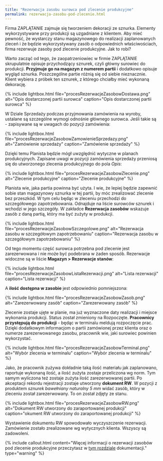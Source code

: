 ```yaml
---
title: "Rezerwacja zasobu surowca pod zlecenie produkcyjne"
permalink: rezerwacja-zasobu-pod-zlecenie.html 
---
```


Firma ZAPLĄTANIE zajmuje się tworzeniem dekoracji ze sznurka. Elementy wykorzystywane przy produkcji są uzgadniane z klientem. Aby mieć pewność, że wystarczy stanu magazynowego do realizacji zaplanowanych zleceń i że będzie wykorzystywany zasób o odpowiednich właściwościach, firma rezerwuje zasoby pod zlecenie produkcyjne. Jak to robi?

Warto zacząć od tego, że zaopatrzeniowiec w firmie ZAPLĄTANIE skrupulatnie opisuje przychodzący sznurek, czyli główny surowiec do produkcji. **Przyjmuje go na magazyn z numerem partii** i dodatkowo opisuje wygląd sznurka. Poszczególne partie różnią się od siebie nieznacznie. Klient wybiera z próbek ten sznurek, z którego chciałby mieć wykonaną dekorację.

{% include lightbox.html file="procesRezerwacjeZasobowDostawa.png" alt="Opis dostarczonej partii surowca" caption="Opis dostarczonej partii surowca" %}

W Dziale Sprzedaży podczas przyjmowania zamówienia na wyroby, ustalane są szczególne wymogi odnośnie głównego surowca. Jeśli takie są - zapisywane są w uwagach do pozycji zamówienia:

{% include lightbox.html file="procesRezerwacjeZasobowZamowienieSprzedazy.png" alt="Zamówienie sprzedaży" caption="Zamówienie sprzedaży" %}

Dzięki temu Planista będzie mógł uwzględnić wytyczne w planach produkcyjnych. Zapisane uwagi w pozycji zamówienia sprzedaży przeniosą się do utworzonego zlecenia produkcyjnego do pola *Opis*:

{% include lightbox.html file="procesRezerwacjeZasobowZlecenie.png" alt="Zlecenie produkcyjne" caption="Zlecenie produkcyjne" %}

Planista wie, jaka partia powinna być użyta. I wie, że lepiej będzie zapewnić sobie stan magazynowy sznurka w tej partii, by móc zrealizować zlecenie bez przeszkód. W tym celu będąc w zleceniu przechodzi do szczegółowego zapotrzebowania. Odnajduje na liście surowców sznurek i wchodzi w jego szczegóły. W zakładce **Rezerwacja zasobów** wskazuje zasób z daną partią, który ma być zużyty w produkcji.

{% include lightbox.html file="procesRezerwacjeZasobowSzczegolowe.png" alt="Rezerwacja zasobu w szczegółowym zapotrzebowaniu" caption="Rezerwacja zasobu w szczegółowym zapotrzebowaniu" %}

Od tego momentu część surowca potrzebna pod zlecenie jest zarezerwowana i nie może być podebrana w żaden sposób. Rezerwacje widoczne są w liście **Magazyn > Rezerwacje stanów**:

{% include lightbox.html file="procesRezerwacjeZasobowListaRezerwacji.png" alt="Lista rezerwacji" caption="Lista rezerwacji" %}

A **ilość dostępna w zasobie** jest odpowiednio pomniejszona:

{% include lightbox.html file="procesRezerwacjeZasobowZasob.png" alt="Zarezerwowany zasób" caption="Zarezerwowany zasób" %}

Zlecenie zostaje ujęte w planie, ma już wyznaczone daty realizacji i miejsce wykonania produkcji. Status został zmieniony na Rozpoczęte. **Pracownicy przystępują do produkcji** - będąc w terminalu meldują rozpoczęcie prac. Dzięki dodatkowym informacjom o partii zamówionej przez klienta oraz o numerze zarezerwowanego zasobu, pracownik wie, jaki surowiec powinien wykorzystać.

{% include lightbox.html file="procesRezerwacjeZasobowTerminal.png" alt="Wybór zlecenia w terminalu" caption="Wybór zlecenia w terminalu" %}

Jako, że pracownik zużywa dokładnie taką ilość materiału jak zaplanowano, raportuje wykonaną ilość, a ilość zużyta zostaje przeliczona wg norm. Tym samym wyliczona też zostaje zużyta ilość zarezerwowanej partii. Po akceptacji rekordu rejestracji zostaje utworzony **dokument RW**. W pozycji z produktem *sznurek bawełniany naturalny 5 mm* widać zasób, który w zleceniu został zarezerwowany. To on został zdjęty ze stanu.

{% include lightbox.html file="procesRezerwacjeZasobowRW.png" alt="Dokument RW utworzony do zaraportowanej produkcji" caption="okument RW utworzony do zaraportowanej produkcji" %}

Wystawienie dokumentu RW spowodowało wyczyszczenie rezerwacji. Zamówienie zostało zrealizowane wg wytycznych klienta. Wszyscy są zadowoleni.

{% include callout.html content="Więcej informacji o rezerwacji zasobów pod zlecenie produkcyjne przeczytasz w [tym rozdziale](/zmiana-stanu-zapotrzebowania.html#rezerwacja-zasobów) dokumentacji." type="warning" %}







